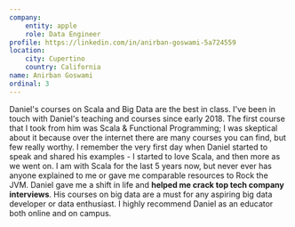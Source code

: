 ```yaml
---
company:
    entity: apple
    role: Data Engineer
profile: https://linkedin.com/in/anirban-goswami-5a724559
location:
    city: Cupertino
    country: California
name: Anirban Goswami
ordinal: 3
---
```


Daniel's courses on Scala and Big Data are the best in class. I've been in touch with Daniel's teaching and courses since early 2018. The first course that I took from him was Scala & Functional Programming; I was skeptical about it because over the internet there are many courses you can find, but few really worthy. I remember the very first day when Daniel started to speak and shared his examples - I started to love Scala, and then more as we went on. I am with Scala for the last 5 years now, but never ever has anyone explained to me or gave me comparable resources to Rock the JVM. Daniel gave me a shift in life and **helped me crack top tech company interviews**. His courses on big data are a must for any aspiring big data developer or data enthusiast. I highly recommend Daniel as an educator both online and on campus.
